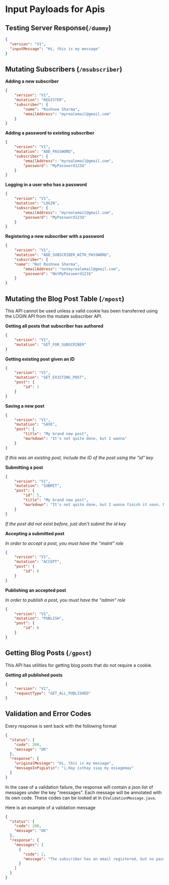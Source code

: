 # Input Payloads for Apis

## Testing Server Response(`/dummy`)
```json
{
  "version": "V1",
  "inputMessage": "Hi, this is my message"
}
```
## Mutating Subscribers (`/msubscriber`)
**Adding a new subscriber**
```json
{
    "version": "V1",
    "mutation": "REGISTER",
    "subscriber": {
        "name": "Roshnee Sharma",
        "emailAddress": "myrealemail@gmail.com"
    }
}
```
**Adding a password to existing subscriber**
```json
{
    "version": "V1",
    "mutation": "ADD_PASSWORD",
    "subscriber": {
        "emailAddress": "myrealemail@gmail.com",
        "password": "MyPassword123$"		
    }
}
```
**Logging in a user who has a password**
```json
{
    "version": "V1",
    "mutation": "LOGIN",
    "subscriber": {
        "emailAddress": "myrealemail@gmail.com",
        "password": "MyPassword123$"		
    }
}
```
**Registering a new subscriber with a password**
```json
{
    "version": "V1",
    "mutation": "ADD_SUBSCRIBER_WITH_PASSWORD",
    "subscriber": {
    "name": "Not Roshnee Sharma",
        "emailAddress": "notmyrealemail@gmail.com",
        "password": "NotMyPassword123$"		
    }
}
```

## Mutating the Blog Post Table (`/mpost`)
This API cannot be used unless a valid cookie has been transferred using the LOGIN API from the mutate subscriber API.

**Getting all posts that subscriber has authored**
```json
{
    "version": "V1",
    "mutation": "GET_FOR_SUBSCRIBER"
}
```
**Getting existing post given an ID**
```json
{
    "version": "V1",
    "mutation": "GET_EXISTING_POST", 
    "post": {
        "id": 1
    }
}
```
**Saving a new post**
```json
{
    "version": "V1",
    "mutation": "SAVE",
    "post": {
        "title": "My brand new post",
        "markdown": "It's not quite done, but I wanna"
    }
}
```
_If this was an existing post, include the ID of the post using the "id" key_

**Submitting a post**
```json
{
    "version": "V1",
    "mutation": "SUBMIT",
    "post": {
        "id": 5,
        "title": "My brand new post",
        "markdown": "It's not quite done, but I wanna finish it soon. Now I finally think it's ready"
    }
}
```
_If the post did not exist before, just don't submit the id key_

**Accepting a submitted post**

_In order to accept a post, you must have the "maint" role_
```json
{
    "version": "V1",
    "mutation": "ACCEPT",
    "post": {
        "id": 6
    }
}
```

**Publishing an accepted post**

_In order to publish a post, you must have the "admin" role_

```json
{
    "version": "V1",
    "mutation": "PUBLISH",
    "post": {
        "id": 6
    }
}
```

## Getting Blog Posts (`/gpost`)
This API has utilities for getting blog posts that do not require a cookie.

**Getting all published posts**
```json
{
    "version": "V1",
    "requestType": "GET_ALL_PUBLISHED"
}
```

## Validation and Error Codes
Every response is sent back with the following format
```json
{
  "status": {
    "code": 200,
    "message": "OK"
  },
  "response": {
    "originalMessage": "Hi, this is my message",
    "messageInPigLatin": "i,Hay isthay isay my essagemay"
  }
}
```
In the case of a validation failure, the response will contain a json list of messages under the key "messages". Each message will be annotated with its own code. These codes can be looked at in `EValidationMessage.java`.

Here is an example of a validation message
```json
{
  "status": {
    "code": 200,
    "message": "OK"
  },
  "response": {
    "messages": [
      {
        "code": 2,
        "message": "The subscriber has an email registered, but no password"
      }
    ]
  }
}
```
